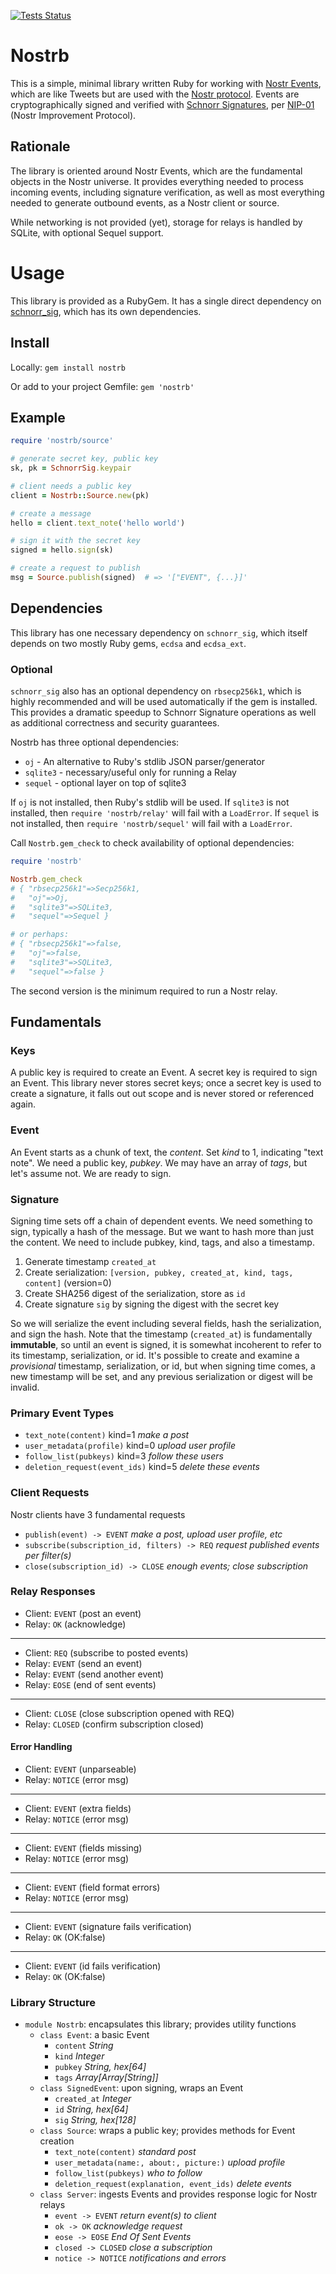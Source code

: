 [![Tests Status](https://github.com/rickhull/nostrb/actions/workflows/tests.yaml/badge.svg)](https://github.com/rickhull/nostrb/actions/workflows/tests.yaml)

# Nostrb

This is a simple, minimal library written Ruby for working with
[Nostr Events](https://nostr.com/the-protocol/events),
which are like Tweets but are used with the
[Nostr protocol](https://en.wikipedia.org/wiki/Nostr).
Events are cryptographically signed and verified with
[Schnorr Signatures](https://en.wikipedia.org/wiki/Schnorr_signature), per
[NIP-01](https://github.com/nostr-protocol/nips/blob/master/01.md)
(Nostr Improvement Protocol).

## Rationale

The library is oriented around Nostr Events, which are the fundamental objects
in the Nostr universe.  It provides everything needed to process incoming
events, including signature verification, as well as most everything needed
to generate outbound events, as a Nostr client or source.

While networking is not provided (yet), storage for relays is handled by
SQLite, with optional Sequel support.

# Usage

This library is provided as a RubyGem.  It has a single direct dependency on
[schnorr_sig](https://github.com/rickhull/schnorr_sig),
which has its own dependencies.

## Install

Locally: `gem install nostrb`

Or add to your project Gemfile: `gem 'nostrb'`

## Example

```ruby
require 'nostrb/source'

# generate secret key, public key
sk, pk = SchnorrSig.keypair

# client needs a public key
client = Nostrb::Source.new(pk)

# create a message
hello = client.text_note('hello world')

# sign it with the secret key
signed = hello.sign(sk)

# create a request to publish
msg = Source.publish(signed)  # => '["EVENT", {...}]'
```

## Dependencies

This library has one necessary dependency on `schnorr_sig`, which itself
depends on two mostly Ruby gems, `ecdsa` and `ecdsa_ext`.

### Optional

`schnorr_sig` also has an optional dependency on `rbsecp256k1`, which is
highly recommended and will be used automatically if the gem is installed.
This provides a dramatic speedup to Schnorr Signature operations as well
as additional correctness and security guarantees.

Nostrb has three optional dependencies:

* `oj` - An alternative to Ruby's stdlib JSON parser/generator
* `sqlite3` - necessary/useful only for running a Relay
* `sequel` - optional layer on top of sqlite3

If `oj` is not installed, then Ruby's stdlib will be used.  If `sqlite3` is
not installed, then `require 'nostrb/relay'` will fail with a `LoadError`.
If `sequel` is not installed, then `require 'nostrb/sequel'` will fail with
a `LoadError`.

Call `Nostrb.gem_check` to check availability of optional dependencies:

```ruby
require 'nostrb'

Nostrb.gem_check
# { "rbsecp256k1"=>Secp256k1,
#   "oj"=>Oj,
#   "sqlite3"=>SQLite3,
#   "sequel"=>Sequel }

# or perhaps:
# { "rbsecp256k1"=>false,
#   "oj"=>false,
#   "sqlite3"=>SQLite3,
#   "sequel"=>false }
```

The second version is the minimum required to run a Nostr relay.

## Fundamentals

### Keys

A public key is required to create an Event.  A secret key is required to
sign an Event.  This library never stores secret keys;
once a secret key is used to create a signature, it falls out out scope and
is never stored or referenced again.

### Event

An Event starts as a chunk of text, the *content*.  Set *kind* to 1,
indicating "text note".  We need a public key, *pubkey*.  We may have an
array of *tags*, but let's assume not.  We are ready to sign.

### Signature

Signing time sets off a chain of dependent events.  We need something to sign,
typically a hash of the message.  But we want to hash more than just the
content.  We need to include pubkey, kind, tags, and also a timestamp.

1. Generate timestamp `created_at`
2. Create serialization: `[version, pubkey, created_at, kind, tags, content]`
   (version=0)
3. Create SHA256 digest of the serialization, store as `id`
4. Create signature `sig` by signing the digest with the secret key

So we will serialize the event including several fields,
hash the serialization, and sign the hash.  Note that the timestamp
(`created_at`) is fundamentally **immutable**, so until an event is signed,
it is somewhat incoherent to refer to its timestamp, serialization, or id.
It's possible to create and examine a *provisional* timestamp, serialization,
or id, but when signing time comes, a new timestamp will be set, and any
previous serialization or digest will be invalid.

### Primary Event Types

* `text_note(content)` kind=1 *make a post*
* `user_metadata(profile)` kind=0 *upload user profile*
* `follow_list(pubkeys)` kind=3 *follow these users*
* `deletion_request(event_ids)` kind=5 *delete these events*

### Client Requests

Nostr clients have 3 fundamental requests

* `publish(event) -> EVENT` *make a post, upload user profile, etc*
* `subscribe(subscription_id, filters) -> REQ`
  *request published events per filter(s)*
* `close(subscription_id) -> CLOSE` *enough events; close subscription*

### Relay Responses

* Client: `EVENT` (post an event)
* Relay: `OK` (acknowledge)
---
* Client: `REQ` (subscribe to posted events)
* Relay: `EVENT` (send an event)
* Relay: `EVENT` (send another event)
* Relay: `EOSE` (end of sent events)
---
* Client: `CLOSE` (close subscription opened with REQ)
* Relay: `CLOSED` (confirm subscription closed)

#### Error Handling

* Client: `EVENT` (unparseable)
* Relay: `NOTICE` (error msg)
---
* Client: `EVENT` (extra fields)
* Relay: `NOTICE` (error msg)
---
* Client: `EVENT` (fields missing)
* Relay: `NOTICE` (error msg)
---
* Client: `EVENT` (field format errors)
* Relay: `NOTICE` (error msg)
---
* Client: `EVENT` (signature fails verification)
* Relay: `OK` (OK:false)
---
* Client: `EVENT` (id fails verification)
* Relay: `OK` (OK:false)

### Library Structure

* `module Nostrb`: encapsulates this library; provides utility functions
  * `class Event`: a basic Event
    * `content` *String*
    * `kind` *Integer*
    * `pubkey` *String, hex[64]*
    * `tags` *Array[Array[String]]*
  * `class SignedEvent`: upon signing, wraps an Event
    * `created_at` *Integer*
    * `id` *String, hex[64]*
    * `sig` *String, hex[128]*
  * `class Source`: wraps a public key; provides methods for Event creation
    * `text_note(content)` *standard post*
    * `user_metadata(name:, about:, picture:)` *upload profile*
    * `follow_list(pubkeys)` *who to follow*
    * `deletion_request(explanation, event_ids)` *delete events*
  * `class Server`: ingests Events and provides response logic for Nostr relays
    * `event -> EVENT` *return event(s) to client*
    * `ok -> OK` *acknowledge request*
    * `eose -> EOSE` *End Of Sent Events*
    * `closed -> CLOSED` *close a subscription*
    * `notice -> NOTICE` *notifications and errors*
